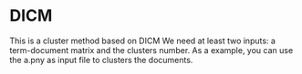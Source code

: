 # DICM
This is a cluster method based on DICM
We need at least two inputs: a term-document matrix and the clusters number.
As a example, you can use the a.pny as input file to clusters the documents.
